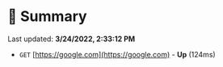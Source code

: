# 📖 Summary
Last updated: **3/24/2022, 2:33:12 PM**

- `GET` [https://google.com](https://google.com) - **Up** (124ms)
